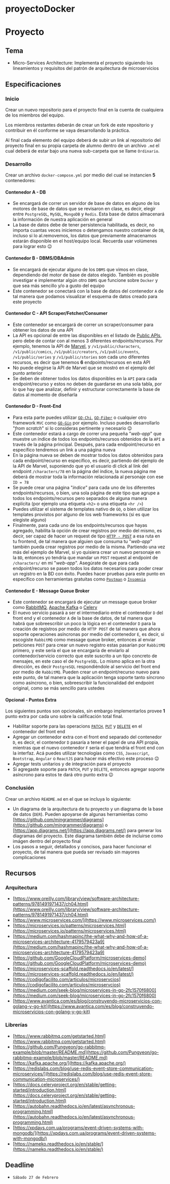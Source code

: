 # proyectoDocker

# Proyecto

## Tema

* Micro-Services Architecture: Implementa el proyecto siguiendo los lineamientos y requisitos del patrón de arquitectura de microservicios

## Especificaciones

### Inicio

Crear un nuevo repositorio para el proyecto final en la cuenta de cualquiera de los miembros del equipo.

Los miembros restantes deberán de crear un fork de este repositorio y contribuir en él conforme se vaya desarrollando la práctica.

Al final cada elemento del equipo deberá de subir un link al repositorio del proyecto final en su propia carpeta de alumno dentro de un archivo `.md` el cual deberá de estar bajo una nueva sub-carpeta que se llame `Ordinario`.

### Desarrollo

Crear un archivo `docker-compose.yml` por medio del cual se instancien **5** contenedores:

#### Contenedor A - DB

* Se encargará de correr un servidor de base de datos en alguno de los motores de base de datos que se revisaron en clase, es decir, elegir entre `PostgreSQL`, `MySQL`, `MongoDB` y `Redis`. Esta base de datos almacenará la información de nuestra aplicación en general
* La base de datos debe de tener persistencia habilitada, es decir, no importa cuantas veces iniciemos o detengamos nuestro container de `DB`, incluso si lo al.removemos, los datos que previamente almacenamos estarán disponible en el host/equipo local. Recuerda usar volúmenes para lograr esto :wink:

#### Contenedor B - DBMS/DBAdmin

* Se encargará de ejecutar alguno de los `DBMS` que vimos en clase, dependiendo del motor de base de datos elegido. También es posible investigar e implementar algún otro `DBMS` que funcione sobre `Docker` y que sea más sencillo y/o a gusto del equipo
* Este contenedor se conectará con la base de datos del contenedor `A` de tal manera que podamos visualizar el esquema de datos creado para este proyecto

#### Contenedor C - API Scraper/Fetcher/Consumer

* Este contenedor se encargará de correr un scraper/consumer para obtener los datos de una API
* La API es opcional de entre las disponibles en el listado de [Public APIs](https://github.com/public-apis/public-apis), pero debe de contar con al menos 3 diferentes endpoints/recursos. Por ejemplo, tenemos la API de [Marvel](https://developer.marvel.com/docs), y `/v1/public/characters`, `/v1/public/comics`, `/v1/public/creators`, `/v1/public/events`, `/v1/public/series` y `/v1/public/stories` son cada uno diferentes recursos, es decir que tenemos **6** endpoints/recursos en esta API
* No puede elegirse la API de Marvel que se mostró en el ejemplo del punto anterior
* Se deben de obtener todos los datos disponibles en la `API` para cada endpoint/recurso y estos no deben de guardarse en una sola tabla, por lo que hay que analizar, definir y estructurar correctamente la base de datos al momento de diseñarla

#### Contenedor D - Front-End

* Para esta parte puedes utilizar [`GO-Chi`](https://github.com/go-chi/chi), [`GO-Fiber`](https://github.com/gofiber/fiber) o cualquier otro framework `MVC` como [`GO-Gin`](https://github.com/gin-gonic/gin) por ejemplo. Incluso puedes desarrollarlo "_from scratch_" si lo consideras pertinente y necesario :wink:
* Este contenedor estará a cargo de correr una pequeña "_web-app_" que muestre un índice de todos los endpoints/recursos obtenidos de la `API` a través de la página principal. Después, para cada endpoint/recurso en específico tendremos un link a una página nueva
* En la página nueva se deben de mostrar todos los datos obtenidos para cada endpoint/recurso en específico, es decir, partiendo del ejemplo de la API de Marvel, suponiendo que yo el usuario di click al link del endpoint `/characters/78` en la página del índice, la nueva página me deberá de mostrar toda la información relacionada al personaje con ese `ID = 78`
* Se puede crear una página "_índice_" para cada uno de los diferentes endpoints/recursos, o bien, una sola página de este tipo que agrupe a todos los endpoints/recursos pero separados de alguna manera explícita (por ejemplo una etiqueta `<h2>` o una etiqueta `<hr />`)
* Puedes utilizar el sistema de templates nativo de `GO`, o bien utilizar los templates provistos por alguno de los web frameworks (si es que elegiste alguno)
* Finalmente, para cada uno de los endpoints/recursos que hayas agregado, habilita la opción de crear registros por medio del mismo, es decir, ser capaz de hacer un request de tipo [`HTTP - POST`](https://developer.mozilla.org/es/docs/Web/HTTP/Methods/POST) a esa ruta en tu frontend, de tal manera que alguien que consuma tu "_web-app_" también pueda crear registros por medio de la misma. Partiendo una vez más del ejemplo de Marvel, si yo quisiera crear un nuevo personaje en la `BD`, entonces yo tendría que mandar un `POST` request al endpoint de `/characters/` en mi "_web-app_". Asegúrate de que para cada endpoint/recurso se pasen todos los datos necesarios para poder crear un registro en la BD con éxito. Puedes hacer pruebas para este punto en específico con herramientas gratuitas como [`Postman`](https://www.postman.com/) o [`Insomnia`](https://insomnia.rest/)

#### Contenedor E - Message Queue Broker

* Este contenedor se encargará de ejecutar un message queue broker como [RabbitMQ](https://www.rabbitmq.com/), [Apache Kafka](https://kafka.apache.org/) o [Celery](https://docs.celeryproject.org/en/stable/getting-started/introduction.html)
* El nuevo servicio pasará a ser el intermediario entre el contenedor `D` del front end y el contenedor `A` de la base de datos, de tal manera que habrá que sobreescribir un poco la lógica en el contenedor `D` para la creación de registros por medio de `HTTP POST` de tal manera que ahora soporte operaciones asíncronas por medio del contenedor `E`, es decir, si escogiste `RabbitMQ` como message queue broker, entonces al enviar peticiones `POST` para crear un nuevo registro estas pasarían por `RabbitMQ` primero, y este sería el que se encargaría de enviarlo al contenedor/servicio correcto que este suscrito a un tipo concreto de mensajes, en este caso el de `PostgreSQL`. Lo mismo aplica en la otra dirección, es decir `PostgreSQL` respondiéndole al servicio del front end por medio de `RabbitMQ`. Pueden crear un endpoint/recurso nuevo para este punto, de tal manera que la aplicación tenga soporte tanto síncrono como asíncrono, o bien, sobreescribir la funcionalidad del endpoint original, como se más sencillo para ustedes

#### Opcional - Puntos Extra

Los siguientes puntos son opcionales, sin embargo implementarlos provee **1** punto extra por cada uno sobre la calificación total final.

* Habilitar soporte para las operacions [`PATCH`](https://developer.mozilla.org/es/docs/Web/HTTP/Methods/PATCH), [`PUT`](https://developer.mozilla.org/es/docs/Web/HTTP/Methods/PUT) y [`DELETE`](https://developer.mozilla.org/es/docs/Web/HTTP/Methods/DELETE) en el contenedor del front end
* Agregar un contenedor extra con el front end separado del contenedor `D`, es decir, el contenedor `D` pasaría a tener el papel de una API propia, mientras que el nuevo contenedor `F` sería el que tendría el front end con la interfaz. Acá puedes utilizar tecnologías como `CSS`, `Javascript`, `Bootstrap`, `Angular` o `ReactJS` para hacer más efectivo este proceso :wink:
* Agregar tests unitarios y de integración para el proyecto
* Si agregaste soporte para `PATCH`, `PUT` y `DELETE`, entonces agregar soporte asíncrono para estos te dará otro punto extra :wink:

### Conclusión

Crear un archivo `README.md` en el que se incluya lo siguiente:

* Un diagrama de la arquitectura de tu proyecto y un diagrama de la base de datos (`DER`). Pueden apoyarse de algunas herramientas como [https://github.com/mingrammer/diagrams](https://github.com/mingrammer/diagrams) o [https://app.diagrams.net/](https://app.diagrams.net/) para generar los diagramas del proyecto. Este diagrama también debe de incluirse como imágen dentro del proyecto final
* Los pasos a seguir, detallados y concisos, para hacer funcionar el proyecto, de tal manera que pueda ser revisado sin mayores complicaciones

## Recursos

### Arquitectura

* [https://www.oreilly.com/library/view/software-architecture-patterns/9781491971437/ch04.html](https://www.oreilly.com/library/view/software-architecture-patterns/9781491971437/ch04.html)
* [https://www.microservices.com/](https://www.microservices.com/)
* [https://microservices.io/patterns/microservices.html](https://microservices.io/patterns/microservices.html)
* [https://medium.com/hashmapinc/the-what-why-and-how-of-a-microservices-architecture-4179579423a9](https://medium.com/hashmapinc/the-what-why-and-how-of-a-microservices-architecture-4179579423a9)
* [https://github.com/GoogleCloudPlatform/microservices-demo](https://github.com/GoogleCloudPlatform/microservices-demo)
* [https://microservices-scaffold.readthedocs.io/en/latest/](https://microservices-scaffold.readthedocs.io/en/latest/)
* [https://codigofacilito.com/articulos/microservcios](https://codigofacilito.com/articulos/microservcios)
* [https://medium.com/seek-blog/microservices-in-go-2fc1570f6800](https://medium.com/seek-blog/microservices-in-go-2fc1570f6800)
* [https://www.avantica.com/es/blog/construyendo-microservicios-con-golang-y-go-kit](https://www.avantica.com/es/blog/construyendo-microservicios-con-golang-y-go-kit)

### Librerías

* [https://www.rabbitmq.com/getstarted.html](https://www.rabbitmq.com/getstarted.html)
* [https://github.com/Pungyeon/go-rabbitmq-example/blob/master/README.md](https://github.com/Pungyeon/go-rabbitmq-example/blob/master/README.md)
* [https://kafka.apache.org/](https://kafka.apache.org/)
* [https://redislabs.com/blog/use-redis-event-store-communication-microservices/](https://redislabs.com/blog/use-redis-event-store-communication-microservices/)
* [https://docs.celeryproject.org/en/stable/getting-started/introduction.html](https://docs.celeryproject.org/en/stable/getting-started/introduction.html)
* [https://autobahn.readthedocs.io/en/latest/asynchronous-programming.html](https://autobahn.readthedocs.io/en/latest/asynchronous-programming.html)
* [https://xpdays.com.ua/programs/event-driven-systems-with-mongodb/](https://xpdays.com.ua/programs/event-driven-systems-with-mongodb/)
* [https://nameko.readthedocs.io/en/stable/](https://nameko.readthedocs.io/en/stable/)

## Deadline

* `Sábado 27 de Febrero`

